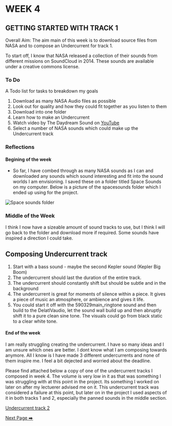 # WEEK 4 
## GETTING STARTED WITH TRACK 1

Overall Aim: The aim main of this week is to download source files from NASA and to compose an Undercurrent for track 1. 

To start off, I know that NASA released a collection of their sounds from different missions on SoundCloud in 2014. These sounds are available under a creative commons license.

### To Do 
 A Todo list for tasks to breakdown my goals 

1. Download as many NASA Audio files as possible
2. Look out for quality and how they could fit together as you listen to them
3. Download into one folder
4. Learn how to make an Undercurrent 
5. Watch video by The Daydream Sound on [YouTube](https://www.youtube.com/watch?v=00Vz7ybWp_c&t=3s&ab_channel=TheDaydreamSound)
6. Select a number of NASA sounds which could make up the Undercurrent track

### Reflections

#### Begining of the week 

- So far, I have combed through as many NASA sounds as I can and downloaded any sounds which sound interesting and fit into the sound worlds I am envisioning. I saved these on a folder titled Space Sounds on my computer. Below is a picture of the spacesounds folder which I ended up using for the project.

![Space sounds folder](https://github.com/2504822K/mysonicartsdocumentation.io/assets/145678268/a3bb5765-7e69-48d8-a385-62074665e8e4)

### Middle of the Week 

I think I now have a sizeable amount of sound tracks to use, but I think I will go back to the folder and download more if required. Some sounds have inspired a direction I could take. 

## Composing Undercurrent track 
1. Start with a bass sound - maybe the second Kepler sound (Kepler Big Boom)
2.  The undercurrent should last the duration of the entire track. 
3. The undercurrent should constantly shift but should be subtle and in the background
4. The undercurrent is great for moments of silence within a piece. It gives a piece of music an atmosphere, or ambience and gives it life.
5. You could start it off with the 590329main_ringtone sound and then build to the DelatIVaudio, let the sound wall build up and then abruptly shift it to a pure clean sine tone. The visuals could go from black static to a clear white tone.

#### End of the week 

I am really struggling creating the undercurrent. I have so many ideas and I am unsure which ones are better. I dont know what I am composing towards anymore. All I know is I have made 3 different undercurrents and none of them inspire me. I feel a bit dejected and worried about the deadline. 

Please find attached below a copy of one of the undercurrent tracks I composed in week 4. The volume is very low in it as that was something I was struggling with at this point in the project. Its something I worked on later on after my lectuerer advised me on it. This undercurrent track was considered a failure at this point, but later on in the project I used aspects of it in both tracks 1 and 2, especially the panned sounds in the middle section. 

[Undercurrent track 2](https://soundcloud.com/2504822k/undercurrent-track-2?si=958fa7981d38403f905e83efc0576793&utm_source=clipboard&utm_medium=text&utm_campaign=social_sharing
)

  [Next Page ⮕](https://2504822k.github.io/mysonicartsdocumentation.io/Week5.html) 
